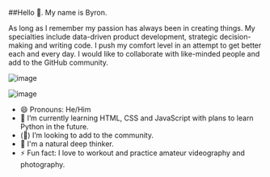 ##Hello 👋. My name is Byron.

As long as I remember my passion has always been in creating things. My specialties include data-driven product development, strategic decision-making and writing code. I push my comfort level in an attempt to get better each and every day. I would like to collaborate with like-minded people and add to the GitHub community. 

![image](https://github.com/user-attachments/assets/bfa18d2d-13fe-4404-a037-bafe8bb0bd43)

![image](https://github.com/user-attachments/assets/9b6f5e95-adf1-40f5-9bf6-e9514b766870)

* 😄 Pronouns: He/Him
* 🌱 I’m currently learning HTML, CSS and JavaScript with plans to learn Python in the future. 
* (👀) I’m looking to add to the community.
* 🤔 I'm a natural deep thinker.
* ⚡ Fun fact: I love to workout and practice amateur videography and photography.





<!--
**ByronBenton/ByronBenton** is a ✨ _special_ ✨ repository because its `README.md` (this file) appears on your GitHub profile.

Here are some ideas to get you started:

- 🔭 I’m currently working on ...
- 🌱 I’m currently learning ...
- 👯 I’m looking to collaborate on ...
- 🤔 I’m looking for help with ...
- 💬 Ask me about ...
- 📫 How to reach me: ...
- 😄 Pronouns: ...
- ⚡ Fun fact: ...
-->
